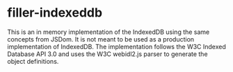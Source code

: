 # filler-indexeddb
This is an in memory implementation of the IndexedDB using the same concepts from JSDom. It is not meant to be used as a production implementation of IndexedDB. The implementation follows the W3C Indexed Database API 3.0 and uses the W3C webidl2.js parser to generate the object definitions.

